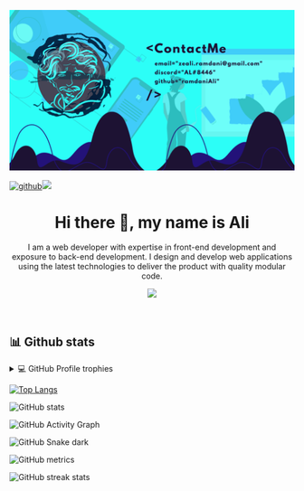 
![](https://github.com/ramdaniAli/ramdaniAli/blob/main/ContactMe%20email%3Dzeali.ramdani%40gmail.com%20discord%3DAL%238446%20github%3DramdaniAli%20.png)

[![github](https://img.shields.io/badge/ramdaniAli-12100E.svg?style=for-the-badge&logo=github&logoColor=white)](https://github.com/ramdaniAli/)![](https://komarev.com/ghpvc/?username=ramdaniAli&label=PROFILE+VIEWS&style=for-the-badge&color=brightgreen)

<div>
 
<h1 align="center" >Hi there 👋, my name is Ali</h1> 
 
 <p align="center" >
 I am a web developer with expertise in front-end development and exposure to back-end development. I design and develop web applications using the latest technologies to deliver the product with quality modular code.
 </p>
 
<p align="center">
 <a href="https://skillicons.dev">
    <img src="https://skillicons.dev/icons?i=react,redux,js,jest,nextjs,gatsby,webpack,materialui,bootstrap,html,css,sass,git,docker,netlify,nginx,nodejs,express,firebase,mysql,py,unreal,arduino,figma,vscode" />
  </a>
</p>
 
</div>

&nbsp;
&nbsp;
## 📊 Github stats

<details> 
 <summary>💻 GitHub Profile trophies</summary>
 
![trophy](https://github-profile-trophy.vercel.app/?username=ramdaniAli)(https://github.com/ryo-ma/github-profile-trophy)
 
</details> 

[![Top Langs](https://github-readme-stats.vercel.app/api/top-langs/?username=ramdaniAli)](https://github.com/anuraghazra/github-readme-stats)

![GitHub stats](https://github-readme-stats.vercel.app/api?username=ramdaniAli&show_icons=true&count_private=true)  

![GitHub Activity Graph](https://activity-graph.herokuapp.com/graph?username=ramdaniAli)  

![GitHub Snake dark](github-snake-dark.svg#gh-dark-mode-only)

![GitHub metrics](https://metrics.lecoq.io/ramdaniAli)  

![GitHub streak stats](https://github-readme-streak-stats.herokuapp.com/?user=ramdaniAli)  

 
